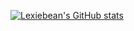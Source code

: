 [![Lexiebean's GitHub stats](https://github-readme-stats.vercel.app/api?username=Lexiebean)](https://github.com/anuraghazra/github-readme-stats)

<!--
**Lexiebean/Lexiebean** is a ✨ _special_ ✨ repository because its `README.md` (this file) appears on your GitHub profile.

Here are some ideas to get you started:

- 🔭 I’m currently working on ...
- 🌱 I’m currently learning ...
- 👯 I’m looking to collaborate on ...
- 🤔 I’m looking for help with ...
- 💬 Ask me about ...
- 📫 How to reach me: ...
- 😄 Pronouns: ...
- ⚡ Fun fact: ...
-->
